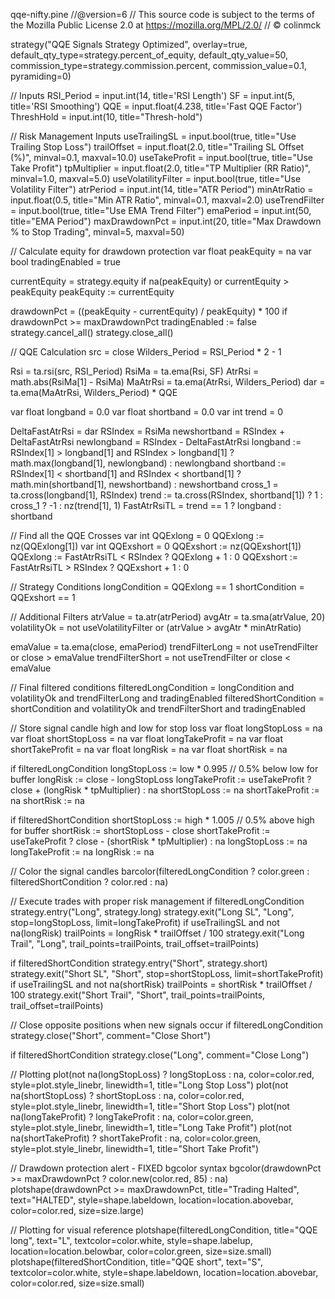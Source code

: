 qqe-nifty.pine
//@version=6
// This source code is subject to the terms of the Mozilla Public License 2.0 at https://mozilla.org/MPL/2.0/
// © colinmck

strategy("QQE Signals Strategy Optimized", overlay=true, default_qty_type=strategy.percent_of_equity, default_qty_value=50, commission_type=strategy.commission.percent, commission_value=0.1, pyramiding=0)

// Inputs
RSI_Period = input.int(14, title='RSI Length')
SF = input.int(5, title='RSI Smoothing')
QQE = input.float(4.238, title='Fast QQE Factor')
ThreshHold = input.int(10, title="Thresh-hold")

// Risk Management Inputs
useTrailingSL = input.bool(true, title="Use Trailing Stop Loss")
trailOffset = input.float(2.0, title="Trailing SL Offset (%)", minval=0.1, maxval=10.0)
useTakeProfit = input.bool(true, title="Use Take Profit")
tpMultiplier = input.float(2.0, title="TP Multiplier (RR Ratio)", minval=1.0, maxval=5.0)
useVolatilityFilter = input.bool(true, title="Use Volatility Filter")
atrPeriod = input.int(14, title="ATR Period")
minAtrRatio = input.float(0.5, title="Min ATR Ratio", minval=0.1, maxval=2.0)
useTrendFilter = input.bool(true, title="Use EMA Trend Filter")
emaPeriod = input.int(50, title="EMA Period")
maxDrawdownPct = input.int(20, title="Max Drawdown % to Stop Trading", minval=5, maxval=50)

// Calculate equity for drawdown protection
var float peakEquity = na
var bool tradingEnabled = true

currentEquity = strategy.equity
if na(peakEquity) or currentEquity > peakEquity
    peakEquity := currentEquity

drawdownPct = ((peakEquity - currentEquity) / peakEquity) * 100
if drawdownPct >= maxDrawdownPct
    tradingEnabled := false
    strategy.cancel_all()
    strategy.close_all()

// QQE Calculation
src = close
Wilders_Period = RSI_Period * 2 - 1

Rsi = ta.rsi(src, RSI_Period)
RsiMa = ta.ema(Rsi, SF)
AtrRsi = math.abs(RsiMa[1] - RsiMa)
MaAtrRsi = ta.ema(AtrRsi, Wilders_Period)
dar = ta.ema(MaAtrRsi, Wilders_Period) * QQE

var float longband = 0.0
var float shortband = 0.0
var int trend = 0

DeltaFastAtrRsi = dar
RSIndex = RsiMa
newshortband = RSIndex + DeltaFastAtrRsi
newlongband = RSIndex - DeltaFastAtrRsi
longband := RSIndex[1] > longband[1] and RSIndex > longband[1] ? math.max(longband[1], newlongband) : newlongband
shortband := RSIndex[1] < shortband[1] and RSIndex < shortband[1] ? math.min(shortband[1], newshortband) : newshortband
cross_1 = ta.cross(longband[1], RSIndex)
trend := ta.cross(RSIndex, shortband[1]) ? 1 : cross_1 ? -1 : nz(trend[1], 1)
FastAtrRsiTL = trend == 1 ? longband : shortband

// Find all the QQE Crosses
var int QQExlong = 0
QQExlong := nz(QQExlong[1])
var int QQExshort = 0
QQExshort := nz(QQExshort[1])
QQExlong := FastAtrRsiTL < RSIndex ? QQExlong + 1 : 0
QQExshort := FastAtrRsiTL > RSIndex ? QQExshort + 1 : 0

// Strategy Conditions
longCondition = QQExlong == 1
shortCondition = QQExshort == 1

// Additional Filters
atrValue = ta.atr(atrPeriod)
avgAtr = ta.sma(atrValue, 20)
volatilityOk = not useVolatilityFilter or (atrValue > avgAtr * minAtrRatio)

emaValue = ta.ema(close, emaPeriod)
trendFilterLong = not useTrendFilter or close > emaValue
trendFilterShort = not useTrendFilter or close < emaValue

// Final filtered conditions
filteredLongCondition = longCondition and volatilityOk and trendFilterLong and tradingEnabled
filteredShortCondition = shortCondition and volatilityOk and trendFilterShort and tradingEnabled

// Store signal candle high and low for stop loss
var float longStopLoss = na
var float shortStopLoss = na
var float longTakeProfit = na
var float shortTakeProfit = na
var float longRisk = na
var float shortRisk = na

if filteredLongCondition
    longStopLoss := low * 0.995  // 0.5% below low for buffer
    longRisk := close - longStopLoss
    longTakeProfit := useTakeProfit ? close + (longRisk * tpMultiplier) : na
    shortStopLoss := na
    shortTakeProfit := na
    shortRisk := na
    
if filteredShortCondition
    shortStopLoss := high * 1.005  // 0.5% above high for buffer
    shortRisk := shortStopLoss - close
    shortTakeProfit := useTakeProfit ? close - (shortRisk * tpMultiplier) : na
    longStopLoss := na
    longTakeProfit := na
    longRisk := na

// Color the signal candles
barcolor(filteredLongCondition ? color.green : filteredShortCondition ? color.red : na)

// Execute trades with proper risk management
if filteredLongCondition
    strategy.entry("Long", strategy.long)
    strategy.exit("Long SL", "Long", stop=longStopLoss, limit=longTakeProfit)
    if useTrailingSL and not na(longRisk)
        trailPoints = longRisk * trailOffset / 100
        strategy.exit("Long Trail", "Long", trail_points=trailPoints, trail_offset=trailPoints)
    
if filteredShortCondition
    strategy.entry("Short", strategy.short)
    strategy.exit("Short SL", "Short", stop=shortStopLoss, limit=shortTakeProfit)
    if useTrailingSL and not na(shortRisk)
        trailPoints = shortRisk * trailOffset / 100
        strategy.exit("Short Trail", "Short", trail_points=trailPoints, trail_offset=trailPoints)

// Close opposite positions when new signals occur
if filteredLongCondition
    strategy.close("Short", comment="Close Short")
    
if filteredShortCondition
    strategy.close("Long", comment="Close Long")

// Plotting
plot(not na(longStopLoss) ? longStopLoss : na, color=color.red, style=plot.style_linebr, linewidth=1, title="Long Stop Loss")
plot(not na(shortStopLoss) ? shortStopLoss : na, color=color.red, style=plot.style_linebr, linewidth=1, title="Short Stop Loss")
plot(not na(longTakeProfit) ? longTakeProfit : na, color=color.green, style=plot.style_linebr, linewidth=1, title="Long Take Profit")
plot(not na(shortTakeProfit) ? shortTakeProfit : na, color=color.green, style=plot.style_linebr, linewidth=1, title="Short Take Profit")

// Drawdown protection alert - FIXED bgcolor syntax
bgcolor(drawdownPct >= maxDrawdownPct ? color.new(color.red, 85) : na)
plotshape(drawdownPct >= maxDrawdownPct, title="Trading Halted", text="HALTED", style=shape.labeldown, location=location.abovebar, color=color.red, size=size.large)

// Plotting for visual reference
plotshape(filteredLongCondition, title="QQE long", text="L", textcolor=color.white, style=shape.labelup, location=location.belowbar, color=color.green, size=size.small)
plotshape(filteredShortCondition, title="QQE short", text="S", textcolor=color.white, style=shape.labeldown, location=location.abovebar, color=color.red, size=size.small)
